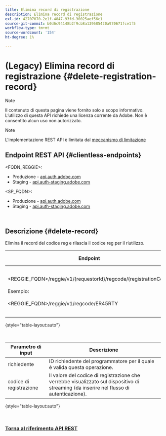```yaml
---
title: Elimina record di registrazione
description: Elimina record di registrazione
exl-id: 42707070-2e1f-4847-93fd-30025aef56c1
source-git-commit: b0d6c94148b2f9cb8a139685420a970671fce1f5
workflow-type: tm+mt
source-wordcount: '154'
ht-degree: 1%

---
```


# (Legacy) Elimina record di registrazione {#delete-registration-record}

>[!NOTE]
>
>Il contenuto di questa pagina viene fornito solo a scopo informativo. L’utilizzo di questa API richiede una licenza corrente da Adobe. Non è consentito alcun uso non autorizzato.

>[!NOTE]
>
> L&#39;implementazione REST API è limitata dal [meccanismo di limitazione](/help/authentication/integration-guide-programmers/throttling-mechanism.md)

## Endpoint REST API {#clientless-endpoints}

&lt;FQDN_REGGIE>:

* Produzione - [api.auth.adobe.com](http://api.auth.adobe.com/)
* Staging - [api.auth-staging.adobe.com](http://api.auth-staging.adobe.com/)

&lt;SP_FQDN>:

* Produzione - [api.auth.adobe.com](http://api.auth.adobe.com/)
* Staging - [api.auth-staging.adobe.com](http://api.auth-staging.adobe.com/)

</br>


## Descrizione {#delete-record}

Elimina il record del codice reg e rilascia il codice reg per il riutilizzo.

| Endpoint | Chiamato </br> da | Input   </br>Parametri | Metodo HTTP </br> | Risposta | HTTP </br>Risposta |
| --- | --- | --- | --- | --- | --- |
| &lt;REGGIE_FQDN>/reggie/v1/{requestorId}/regcode/{registrationCode}</br></br>Esempio:</br></br>&lt;REGGIE_FQDN>/reggie/v1/regcode/ER45RTY | Servizio programmatore </br></br>o</br></br>app in streaming | 1. ID richiedente </br>    (componente percorso)</br>2.  Codice di registrazione </br>    (componente Percorso) | DELETE | Nessuno | 204 |

{style="table-layout:auto"}

</br>

| Parametro di input | Descrizione |
| --- | --- |
| richiedente | ID richiedente del programmatore per il quale è valida questa operazione. |
| codice di registrazione | Il valore del codice di registrazione che verrebbe visualizzato sul dispositivo di streaming (da inserire nel flusso di autenticazione). |

{style="table-layout:auto"}

</br>

### [Torna al riferimento API REST](/help/authentication/integration-guide-programmers/legacy/rest-api-v1/rest-api-reference.md)
